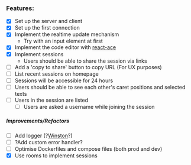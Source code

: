 ### Features:

- [x] Set up the server and client
- [x] Set up the first connection
- [x] Implement the realtime update mechanism
  - Try with an input element at first
- [x] Implement the code editor with [react-ace](https://securingsincity.github.io/react-ace/)
- [x] Implement sessions
  - Users should be able to share the session via links
- [ ] Add a 'copy to share' button to copy URL (For UX purposes)
- [ ] List recent sessions on homepage
- [ ] Sessions will be accessible for 24 hours
- [ ] Users should be able to see each other's caret positions and selected texts
- [ ] Users in the session are listed
  - [ ] Users are asked a username while joining the session

##### Improvements/Refactors

- [ ] Add logger (?[Winston](https://github.com/winstonjs/winston)?)
- [ ] ?Add custom error handler?
- [ ] Optimise Dockerfiles and compose files (both prod and dev)
- [x] Use rooms to implement sessions
